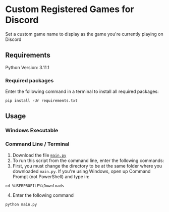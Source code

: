# Custom Registered Games for Discord

Set a custom game name to display as the game you're currently playing on Discord

## Requirements

Python Version: 3.11.1

### Required packages

Enter the following command in a terminal to install all required packages:

```{bash}
pip install -Ur requirements.txt
```

## Usage

### Windows Executable



### Command Line / Terminal

1. Download the file [`main.py`](https://github.com/SkyeChen-28/Custom-Registered-Games-for-Discord/blob/main/main.py)
2. To run this script from the command line, enter the following commands:
3. First, you must change the directory to be at the same folder where you downloaded `main.py`. If you're using Windows, open up Command Prompt (not PowerShell) and type in:

```{bash}
cd %USERPROFILE%\Downloads
```

4. Enter the following command

```{bash}
python main.py
```
